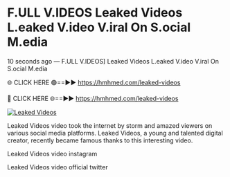 # F.ULL V.IDEOS Leaked Videos L.eaked V.ideo V.iral On S.ocial M.edia

10 seconds ago — F.ULL V.IDEOS] Leaked Videos L.eaked V.ideo V.iral On S.ocial M.edia

🌐 CLICK HERE 🟢==►► https://hmhmed.com/leaked-videos

🔴 CLICK HERE 🌐==►► https://hmhmed.com/leaked-videos

[![Leaked Videos](https://i.imgur.com/dJHk4Zq.gif)](https://hmhmed.com/leaked-videos)

Leaked Videos video took the internet by storm and amazed viewers on various social media platforms. Leaked Videos, a young and talented digital creator, recently became famous thanks to this interesting video.

Leaked Videos video instagram

Leaked Videos video official twitter